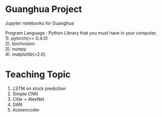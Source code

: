 # Guanghua Project
Jupyter notebooks for Guanghua

Program Language : Python
Library that you must have in your computer, <br />
1). pytorch(>= 0.4.0) <br />
2). torchvision <br />
3). numpy <br />
4). matplotlib(>2.0) <br />

# Teaching Topic
1. LSTM on stock prediction
2. Simple CNN
3. Cifar + AlexNet
4. GAN
5. Autoencoder
